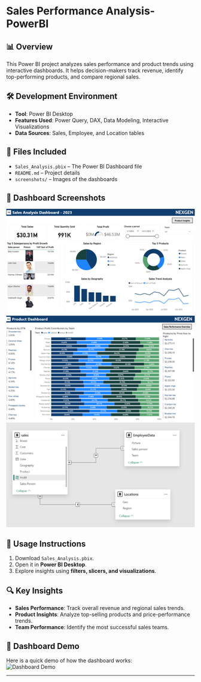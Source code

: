 # Sales Performance Analysis-PowerBI

## 📊 Overview  
This Power BI project analyzes sales performance and product trends using interactive dashboards. It helps decision-makers track revenue, identify top-performing products, and compare regional sales.  

## 🛠️ Development Environment  
- **Tool**: Power BI Desktop  
- **Features Used**: Power Query, DAX, Data Modeling, Interactive Visualizations  
- **Data Sources**: Sales, Employee, and Location tables  

## 📂 Files Included  
- `Sales_Analysis.pbix` – The Power BI Dashboard file  
- `README.md` – Project details  
- `screenshots/` – Images of the dashboards  

## 📸 Dashboard Screenshots  
![Sales Dashboard](https://github.com/mariyamjabir/Sales-Performance-Analysis---PowerBI/blob/main/visualization/Sales%20Dashboard.png)
![Product Dashboard](https://github.com/mariyamjabir/Sales-Performance-Analysis---PowerBI/blob/main/visualization/Product%20Insights.png)
![ER_Diagraam](https://github.com/mariyamjabir/Sales-Performance-Analysis---PowerBI/blob/main/visualization/ER%20Diagram.png)


## 🚀 Usage Instructions  
1. Download `Sales_Analysis.pbix`.  
2. Open it in **Power BI Desktop**.  
3. Explore insights using **filters, slicers, and visualizations**.  

## 🔍 Key Insights  
- **Sales Performance**: Track overall revenue and regional sales trends.  
- **Product Insights**: Analyze top-selling products and price-performance trends.  
- **Team Performance**: Identify the most successful sales teams.  

## 🎥 Dashboard Demo  
Here is a quick demo of how the dashboard works:  
![Dashboard Demo](https://github.com/mariyamjabir/Sales-Performance-Analysis---PowerBI/blob/main/Demo_SalesAnalysis.gif)

---


